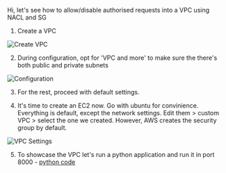Hi, let's see how to allow/disable authorised requests into a VPC using NACL and SG

1. Create a VPC

![Create VPC](https://github.com/guycalledavinash/aws/assets/90386560/9f428ff8-119d-4a64-bc16-732fd8a0f69d)

2. During configuration, opt for 'VPC and more' to make sure the there's both public and private subnets

![Configuration](https://github.com/guycalledavinash/aws/assets/90386560/e5e9e2bd-c95d-4ace-b239-007de3594913)

3. For the rest, proceed with default settings.

4. It's time to create an EC2 now. Go with ubuntu for convinience. Everything is default, except the network settings. Edit them > custom VPC > select the one we created. However, AWS creates the security group by default.

![VPC Settings](https://github.com/guycalledavinash/aws/assets/90386560/3677d1c8-3c2a-4903-8a85-14a50eedee90)

5. To showcase the VPC let's run a python application and run it in port 8000 - [python code]([absolute_url_to_your_file](https://github.com/guycalledavinash/aws/blob/main/Security/vpc-nacl-sg)https://github.com/guycalledavinash/aws/blob/main/Security/vpc-nacl-sg)
